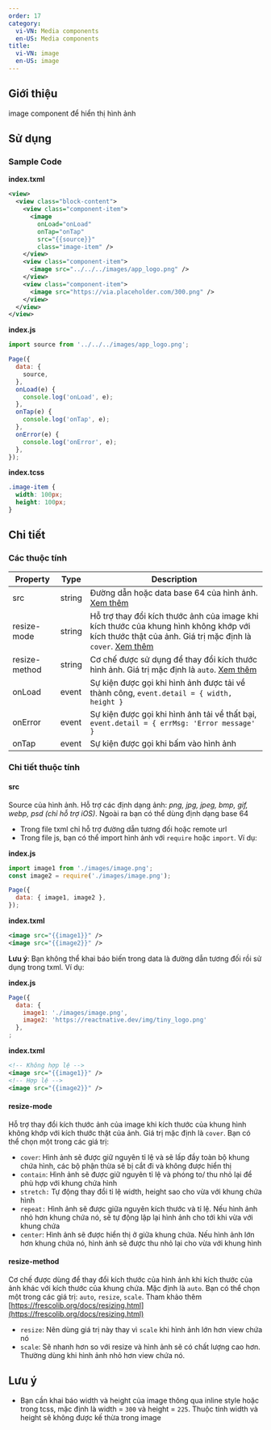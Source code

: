 ```yaml
---
order: 17
category:
  vi-VN: Media components
  en-US: Media components
title:
  vi-VN: image
  en-US: image
---
```


## Giới thiệu

image component để hiển thị hình ảnh

## Sử dụng

### Sample Code

**index.txml**

```xml
<view>
  <view class="block-content">
    <view class="component-item">
      <image
        onLoad="onLoad"
        onTap="onTap"
        src="{{source}}"
        class="image-item" />
    </view>
    <view class="component-item">
      <image src="../../../images/app_logo.png" />
    </view>
    <view class="component-item">
      <image src="https://via.placeholder.com/300.png" />
    </view>
  </view>
</view>
```

**index.js**

```js
import source from '../../../images/app_logo.png';

Page({
  data: {
    source,
  },
  onLoad(e) {
    console.log('onLoad', e);
  },
  onTap(e) {
    console.log('onTap', e);
  },
  onError(e) {
    console.log('onError', e);
  },
});
```

**index.tcss**

```css
.image-item {
  width: 100px;
  height: 100px;
}
```

## Chi tiết

### Các thuộc tính

| Property      | Type   | Description                                                                                                                                                          |
| ------------- | ------ | -------------------------------------------------------------------------------------------------------------------------------------------------------------------- |
| src           | string | Đường dẫn hoặc data base 64 của hình ảnh. [Xem thêm](#src)                                                                                                           |
| resize-mode   | string | Hỗ trợ thay đổi kích thước ảnh của image khi kích thước của khung hình không khớp với kích thước thật của ảnh. Giá trị mặc định là `cover`. [Xem thêm](#resize-mode) |
| resize-method | string | Cơ chế được sử dụng để thay đổi kích thước hình ảnh. Giá trị mặc định là `auto`. [Xem thêm](#resize-method)                                                          |
| onLoad        | event  | Sự kiện được gọi khi hình ảnh được tải về thành công, `event.detail = { width, height }`                                                                             |
| onError       | event  | Sự kiện được gọi khi hình ảnh tải về thất bại, `event.detail = { errMsg: 'Error message' }`                                                                          |
| onTap         | event  | Sự kiện được gọi khi bấm vào hình ảnh                                                                                                                                |

### Chi tiết thuộc tính

#### src

Source của hình ảnh. Hỗ trợ các định dạng ảnh: _png, jpg, jpeg, bmp, gif, webp, psd (chỉ hỗ trợ iOS)_. Ngoài ra bạn có thể dùng định dạng base 64

- Trong file txml chỉ hỗ trợ đường dẫn tương đối hoặc remote url
- Trong file js, bạn có thể import hình ảnh với `require` hoặc `import`. Ví dụ:

**index.js**

```js
import image1 from './images/image.png';
const image2 = require('./images/image.png');

Page({
  data: { image1, image2 },
});
```

**index.txml**

```xml
<image src="{{image1}}" />
<image src="{{image2}}" />
```

**Lưu ý**: Bạn không thể khai báo biến trong data là đường dẫn tương đối rồi sử dụng trong txml. Ví dụ:

**index.js**

```js
Page({
  data: {
    image1: './images/image.png',
    image2: 'https://reactnative.dev/img/tiny_logo.png'
  },
;
```

**index.txml**

```xml
<!-- Không hợp lệ -->
<image src="{{image1}}" />
<!-- Hợp lệ -->
<image src="{{image2}}" />
```

#### resize-mode

Hỗ trợ thay đổi kích thước ảnh của image khi kích thước của khung hình không khớp với kích thước thật của ảnh. Giá trị mặc định là `cover`. Bạn có thể chọn một trong các giá trị:

- `cover`: Hình ảnh sẽ được giữ nguyên tỉ lệ và sẽ lấp đầy toàn bộ khung chứa hình, các bộ phận thừa sẽ bị cắt đi và không được hiển thị
- `contain`: Hình ảnh sẽ được giữ nguyên tỉ lệ và phóng to/ thu nhỏ lại để phù hợp với khung chứa hình
- `stretch:` Tự động thay đổi tỉ lệ width, height sao cho vừa với khung chứa hình
- `repeat:` Hình ảnh sẽ được giữa nguyên kích thước và tỉ lệ. Nếu hình ảnh nhỏ hơn khung chứa nó, sẽ tự động lập lại hình ảnh cho tới khi vừa với khung chứa
- `center`: Hình ảnh sẽ được hiển thị ở giữa khung chứa. Nếu hình ảnh lớn hơn khung chứa nó, hình ảnh sẽ được thu nhỏ lại cho vừa với khung hình

#### resize-method

Cơ chế được dùng để thay đổi kích thước của hình ảnh khi kích thước của ảnh khác với kích thước của khung chứa. Mặc định là `auto`. Bạn có thể chọn một trong các giá trị: `auto`, `resize`, `scale`. Tham khảo thêm [https://frescolib.org/docs/resizing.html](https://frescolib.org/docs/resizing.html)

- `resize`: Nên dùng giá trị này thay vì `scale` khi hình ảnh lớn hơn view chứa nó
- `scale`: Sẽ nhanh hơn so với resize và hình ảnh sẽ có chất lượng cao hơn. Thường dùng khi hình ảnh nhỏ hơn view chứa nó.

## Lưu ý

- Bạn cần khai báo width và height của image thông qua inline style hoặc trong tcss, mặc định là width = `300` và height = `225`. Thuộc tính width và height sẽ không được kế thừa trong image

